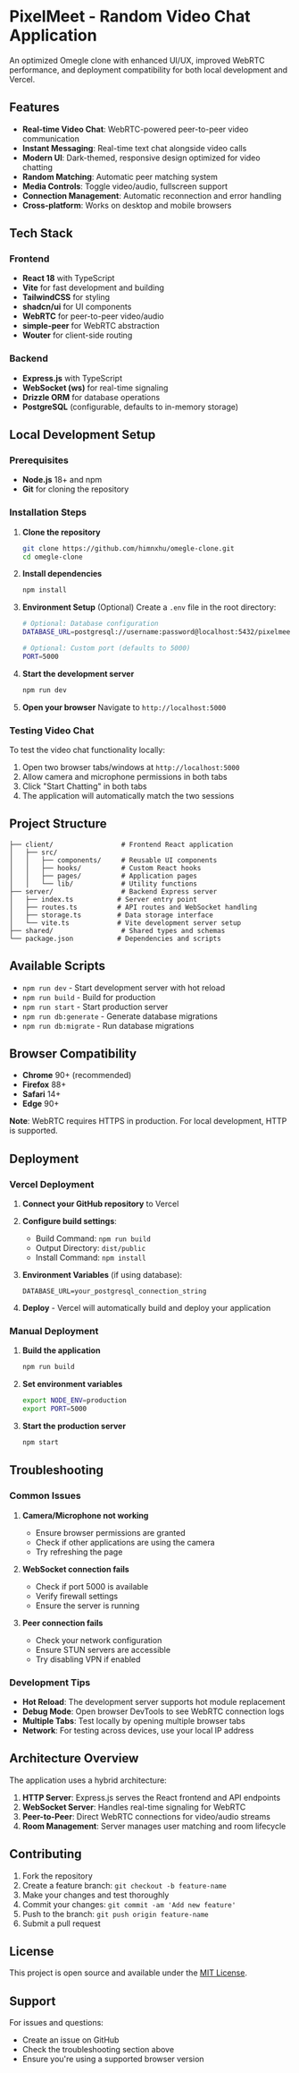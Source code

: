 # PixelMeet - Random Video Chat Application

An optimized Omegle clone with enhanced UI/UX, improved WebRTC performance, and deployment compatibility for both local development and Vercel.

## Features

- **Real-time Video Chat**: WebRTC-powered peer-to-peer video communication
- **Instant Messaging**: Real-time text chat alongside video calls
- **Modern UI**: Dark-themed, responsive design optimized for video chatting
- **Random Matching**: Automatic peer matching system
- **Media Controls**: Toggle video/audio, fullscreen support
- **Connection Management**: Automatic reconnection and error handling
- **Cross-platform**: Works on desktop and mobile browsers

## Tech Stack

### Frontend
- **React 18** with TypeScript
- **Vite** for fast development and building
- **TailwindCSS** for styling
- **shadcn/ui** for UI components
- **WebRTC** for peer-to-peer video/audio
- **simple-peer** for WebRTC abstraction
- **Wouter** for client-side routing

### Backend
- **Express.js** with TypeScript
- **WebSocket (ws)** for real-time signaling
- **Drizzle ORM** for database operations
- **PostgreSQL** (configurable, defaults to in-memory storage)

## Local Development Setup

### Prerequisites

- **Node.js** 18+ and npm
- **Git** for cloning the repository

### Installation Steps

1. **Clone the repository**
   ```bash
   git clone https://github.com/himnxhu/omegle-clone.git
   cd omegle-clone
   ```

2. **Install dependencies**
   ```bash
   npm install
   ```

3. **Environment Setup** (Optional)
   Create a `.env` file in the root directory:
   ```bash
   # Optional: Database configuration
   DATABASE_URL=postgresql://username:password@localhost:5432/pixelmeet
   
   # Optional: Custom port (defaults to 5000)
   PORT=5000
   ```

4. **Start the development server**
   ```bash
   npm run dev
   ```

5. **Open your browser**
   Navigate to `http://localhost:5000`

### Testing Video Chat

To test the video chat functionality locally:

1. Open two browser tabs/windows at `http://localhost:5000`
2. Allow camera and microphone permissions in both tabs
3. Click "Start Chatting" in both tabs
4. The application will automatically match the two sessions

## Project Structure

```
├── client/                 # Frontend React application
│   ├── src/
│   │   ├── components/     # Reusable UI components
│   │   ├── hooks/          # Custom React hooks
│   │   ├── pages/          # Application pages
│   │   └── lib/            # Utility functions
├── server/                 # Backend Express server
│   ├── index.ts           # Server entry point
│   ├── routes.ts          # API routes and WebSocket handling
│   ├── storage.ts         # Data storage interface
│   └── vite.ts            # Vite development server setup
├── shared/                 # Shared types and schemas
└── package.json           # Dependencies and scripts
```

## Available Scripts

- `npm run dev` - Start development server with hot reload
- `npm run build` - Build for production
- `npm run start` - Start production server
- `npm run db:generate` - Generate database migrations
- `npm run db:migrate` - Run database migrations

## Browser Compatibility

- **Chrome** 90+ (recommended)
- **Firefox** 88+
- **Safari** 14+
- **Edge** 90+

**Note**: WebRTC requires HTTPS in production. For local development, HTTP is supported.

## Deployment

### Vercel Deployment

1. **Connect your GitHub repository** to Vercel
2. **Configure build settings**:
   - Build Command: `npm run build`
   - Output Directory: `dist/public`
   - Install Command: `npm install`

3. **Environment Variables** (if using database):
   ```
   DATABASE_URL=your_postgresql_connection_string
   ```

4. **Deploy** - Vercel will automatically build and deploy your application

### Manual Deployment

1. **Build the application**
   ```bash
   npm run build
   ```

2. **Set environment variables**
   ```bash
   export NODE_ENV=production
   export PORT=5000
   ```

3. **Start the production server**
   ```bash
   npm start
   ```

## Troubleshooting

### Common Issues

1. **Camera/Microphone not working**
   - Ensure browser permissions are granted
   - Check if other applications are using the camera
   - Try refreshing the page

2. **WebSocket connection fails**
   - Check if port 5000 is available
   - Verify firewall settings
   - Ensure the server is running

3. **Peer connection fails**
   - Check your network configuration
   - Ensure STUN servers are accessible
   - Try disabling VPN if enabled

### Development Tips

- **Hot Reload**: The development server supports hot module replacement
- **Debug Mode**: Open browser DevTools to see WebRTC connection logs
- **Multiple Tabs**: Test locally by opening multiple browser tabs
- **Network**: For testing across devices, use your local IP address

## Architecture Overview

The application uses a hybrid architecture:

1. **HTTP Server**: Express.js serves the React frontend and API endpoints
2. **WebSocket Server**: Handles real-time signaling for WebRTC
3. **Peer-to-Peer**: Direct WebRTC connections for video/audio streams
4. **Room Management**: Server manages user matching and room lifecycle

## Contributing

1. Fork the repository
2. Create a feature branch: `git checkout -b feature-name`
3. Make your changes and test thoroughly
4. Commit your changes: `git commit -am 'Add new feature'`
5. Push to the branch: `git push origin feature-name`
6. Submit a pull request

## License

This project is open source and available under the [MIT License](LICENSE).

## Support

For issues and questions:
- Create an issue on GitHub
- Check the troubleshooting section above
- Ensure you're using a supported browser version